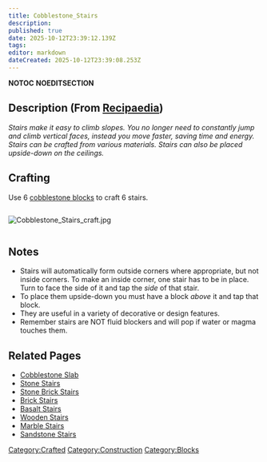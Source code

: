 ```yaml
---
title: Cobblestone_Stairs
description: 
published: true
date: 2025-10-12T23:39:12.139Z
tags: 
editor: markdown
dateCreated: 2025-10-12T23:39:08.253Z
---
```


__NOTOC__ __NOEDITSECTION__

## Description (From [Recipaedia](Recipaedia "wikilink"))

*Stairs make it easy to climb slopes. You no longer need to constantly
jump and climb vertical faces, instead you move faster, saving time and
energy. Stairs can be crafted from various materials. Stairs can also be
placed upside-down on the ceilings.*

## Crafting

Use 6 [cobblestone blocks](Cobblestone "wikilink") to craft 6 stairs.

<div style="overflow: hidden">

![Cobblestone_Stairs_craft.jpg](Cobblestone_Stairs_craft.jpg
"Cobblestone_Stairs_craft.jpg")

</div>

## Notes

  - Stairs will automatically form outside corners where appropriate,
    but not inside corners. To make an inside corner, one stair has to
    be in place. Turn to face the side of it and tap the *side* of that
    stair.
  - To place them upside-down you must have a block *above* it and tap
    that block.
  - They are useful in a variety of decorative or design features.
  - Remember stairs are NOT fluid blockers and will pop if water or
    magma touches them.

## Related Pages

  - [Cobblestone Slab](Cobblestone_Slab "wikilink")
  - [Stone Stairs](Stone_Stairs "wikilink")
  - [Stone Brick Stairs](Stone_Brick_Stairs "wikilink")
  - [Brick Stairs](Brick_Stairs "wikilink")
  - [Basalt Stairs](Basalt_Stairs "wikilink")
  - [Wooden Stairs](Wooden_Stairs "wikilink")
  - [Marble Stairs](Marble_Stairs "wikilink")
  - [Sandstone Stairs](Sandstone_Stairs "wikilink")

[Category:Crafted](Category:Crafted "wikilink")
[Category:Construction](Category:Construction "wikilink")
[Category:Blocks](Category:Blocks "wikilink")
